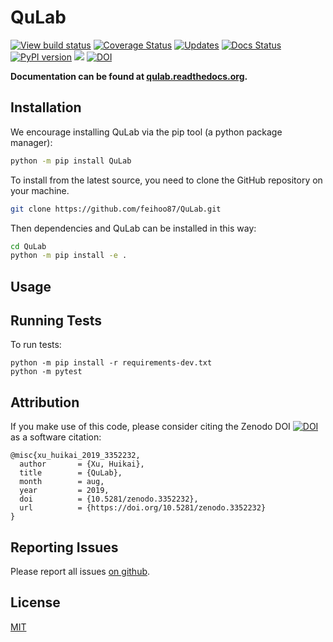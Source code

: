 # QuLab
[![View build status](https://travis-ci.org/feihoo87/QuLab.svg?branch=master)](https://travis-ci.org/feihoo87/QuLab)
[![Coverage Status](https://coveralls.io/repos/github/feihoo87/QuLab/badge.svg)](https://coveralls.io/github/feihoo87/QuLab)
[![Updates](https://pyup.io/repos/github/feihoo87/QuLab/shield.svg)](https://pyup.io/repos/github/feihoo87/QuLab/)
[![Docs Status](https://readthedocs.org/projects/qulab/badge/?version=latest)](http://qulab.readthedocs.org)
[![PyPI version](https://badge.fury.io/py/QuLab.svg)](https://badge.fury.io/py/QuLab)
[![](https://img.shields.io/badge/python-3.6%2C%203.7-brightgreen.svg)]()
[![DOI](https://zenodo.org/badge/DOI/10.5281/zenodo.3352232.svg)](https://doi.org/10.5281/zenodo.3352232)

**Documentation can be found at [qulab.readthedocs.org](https://qulab.readthedocs.org/).**

## Installation
We encourage installing QuLab via the pip tool (a python package manager):
```bash
python -m pip install QuLab
```

To install from the latest source, you need to clone the GitHub repository on your machine.
```bash
git clone https://github.com/feihoo87/QuLab.git
```

Then dependencies and QuLab can be installed in this way:
```bash
cd QuLab
python -m pip install -e .
```

## Usage


## Running Tests
To run tests:

```
python -m pip install -r requirements-dev.txt
python -m pytest
```

## Attribution
If you make use of this code, please consider citing the Zenodo DOI [![DOI](https://zenodo.org/badge/DOI/10.5281/zenodo.3352232.svg)](https://doi.org/10.5281/zenodo.3352232) as a software citation:
```
@misc{xu_huikai_2019_3352232,
  author       = {Xu, Huikai},
  title        = {QuLab},
  month        = aug,
  year         = 2019,
  doi          = {10.5281/zenodo.3352232},
  url          = {https://doi.org/10.5281/zenodo.3352232}
}
```

## Reporting Issues
Please report all issues [on github](https://github.com/feihoo87/QuLab/issues).

## License

[MIT](https://opensource.org/licenses/MIT)
